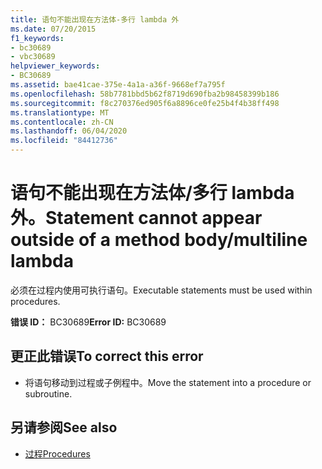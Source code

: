 ```yaml
---
title: 语句不能出现在方法体-多行 lambda 外
ms.date: 07/20/2015
f1_keywords:
- bc30689
- vbc30689
helpviewer_keywords:
- BC30689
ms.assetid: bae41cae-375e-4a1a-a36f-9668ef7a795f
ms.openlocfilehash: 58b7781bbd5b62f8719d690fba2b98458399b186
ms.sourcegitcommit: f8c270376ed905f6a8896ce0fe25b4f4b38ff498
ms.translationtype: MT
ms.contentlocale: zh-CN
ms.lasthandoff: 06/04/2020
ms.locfileid: "84412736"
---
```

# <a name="statement-cannot-appear-outside-of-a-method-bodymultiline-lambda"></a><span data-ttu-id="20927-102">语句不能出现在方法体/多行 lambda 外。</span><span class="sxs-lookup"><span data-stu-id="20927-102">Statement cannot appear outside of a method body/multiline lambda</span></span>
<span data-ttu-id="20927-103">必须在过程内使用可执行语句。</span><span class="sxs-lookup"><span data-stu-id="20927-103">Executable statements must be used within procedures.</span></span>  
  
 <span data-ttu-id="20927-104">**错误 ID：** BC30689</span><span class="sxs-lookup"><span data-stu-id="20927-104">**Error ID:** BC30689</span></span>  
  
## <a name="to-correct-this-error"></a><span data-ttu-id="20927-105">更正此错误</span><span class="sxs-lookup"><span data-stu-id="20927-105">To correct this error</span></span>  
  
- <span data-ttu-id="20927-106">将语句移动到过程或子例程中。</span><span class="sxs-lookup"><span data-stu-id="20927-106">Move the statement into a procedure or subroutine.</span></span>  
  
## <a name="see-also"></a><span data-ttu-id="20927-107">另请参阅</span><span class="sxs-lookup"><span data-stu-id="20927-107">See also</span></span>

- [<span data-ttu-id="20927-108">过程</span><span class="sxs-lookup"><span data-stu-id="20927-108">Procedures</span></span>](../programming-guide/language-features/procedures/index.md)
